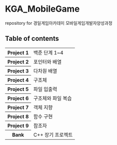 # KGA_MobileGame
repository for 경일게임아카데미 모바일게임개발자양성과정

## Table of contents
<table>
   <tr>
    <th><strong> Project 1 </strong></th>
    <td> 백준 단계 1~4 </td>
  </tr>
    <tr>
    <th><strong> Project 2 </strong></th>
    <td> 포인터와 배열 </td>
  </tr>
     <tr>
    <th><strong> Project 3 </strong></th>
    <td> 다차원 배열 </td>
  </tr>
  <tr>
    <th><strong> Project 4 </strong></th>
    <td> 구조체 </td>
  </tr>
  <tr>
    <th><strong> Project 5 </strong></th>
    <td> 파일 입출력 </td>
  </tr>
  <tr>
    <th><strong> Project 6 </strong></th>
    <td> 구조체와 파일 복습 </td>
  </tr>
  <tr>
    <th><strong> Project 7 </strong></th>
    <td> 객체 지향 </td>
  </tr>
  <tr>
    <th><strong> Project 8 </strong></th>
    <td> <string.h> 함수 구현 </td>
  </tr>
  <tr>
    <th><strong> Project 9 </strong></th>
    <td> <string.h> 참조자 </td>
  </tr>
  <tr>
    <th><strong> Bank </strong></th>
    <td> <string.h> C++ 장기 프로젝트 </td>
  </tr>
</table>
  
